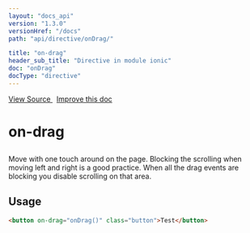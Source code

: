 ```yaml
---
layout: "docs_api"
version: "1.3.0"
versionHref: "/docs"
path: "api/directive/onDrag/"

title: "on-drag"
header_sub_title: "Directive in module ionic"
doc: "onDrag"
docType: "directive"
---
```


<div class="improve-docs">
<a href='http://github.com/driftyco/ionic/tree/master/js/angular/directive/gesture.js#L105'>
View Source
</a>
&nbsp;
<a href='http://github.com/driftyco/ionic/edit/master/js/angular/directive/gesture.js#L105'>
Improve this doc
</a>
</div>




<h1 class="api-title">

on-drag



</h1>





Move with one touch around on the page. Blocking the scrolling when
moving left and right is a good practice. When all the drag events are
blocking you disable scrolling on that area.









<h2 id="usage">Usage</h2>

```html
<button on-drag="onDrag()" class="button">Test</button>
```









